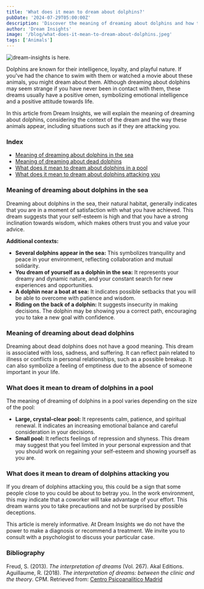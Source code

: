 ```yaml
---
title: 'What does it mean to dream about dolphins?'
pubDate: '2024-07-29T05:00:00Z'
description: 'Discover the meaning of dreaming about dolphins and how this dream can symbolize emotional intelligence and positive attitude. Explore different interpretations based on the context of the dream.'
author: 'Dream Insights'
image: '/blog/what-does-it-mean-to-dream-about-dolphins.jpeg'
tags: ['Animals']
---
```


![dream-insights is here.](/blog/what-does-it-mean-to-dream-about-dolphins.jpeg)

Dolphins are known for their intelligence, loyalty, and playful nature. If you've had the chance to swim with them or watched a movie about these animals, you might dream about them. Although dreaming about dolphins may seem strange if you have never been in contact with them, these dreams usually have a positive omen, symbolizing emotional intelligence and a positive attitude towards life.

In this article from Dream Insights, we will explain the meaning of dreaming about dolphins, considering the context of the dream and the way these animals appear, including situations such as if they are attacking you.

### Index

- [Meaning of dreaming about dolphins in the sea](#meaning-of-dreaming-about-dolphins-in-the-sea)
- [Meaning of dreaming about dead dolphins](#meaning-of-dreaming-about-dead-dolphins)
- [What does it mean to dream about dolphins in a pool](#what-does-it-mean-to-dream-about-dolphins-in-a-pool)
- [What does it mean to dream about dolphins attacking you](#what-does-it-mean-to-dream-about-dolphins-attacking-you)

### Meaning of dreaming about dolphins in the sea

Dreaming about dolphins in the sea, their natural habitat, generally indicates that you are in a moment of satisfaction with what you have achieved. This dream suggests that your self-esteem is high and that you have a strong inclination towards wisdom, which makes others trust you and value your advice.

**Additional contexts:**

- **Several dolphins appear in the sea:** This symbolizes tranquility and peace in your environment, reflecting collaboration and mutual solidarity.
- **You dream of yourself as a dolphin in the sea:** It represents your dreamy and dynamic nature, and your constant search for new experiences and opportunities.
- **A dolphin near a boat at sea:** It indicates possible setbacks that you will be able to overcome with patience and wisdom.
- **Riding on the back of a dolphin:** It suggests insecurity in making decisions. The dolphin may be showing you a correct path, encouraging you to take a new goal with confidence.

### Meaning of dreaming about dead dolphins

Dreaming about dead dolphins does not have a good meaning. This dream is associated with loss, sadness, and suffering. It can reflect pain related to illness or conflicts in personal relationships, such as a possible breakup. It can also symbolize a feeling of emptiness due to the absence of someone important in your life.

### What does it mean to dream of dolphins in a pool

The meaning of dreaming of dolphins in a pool varies depending on the size of the pool:

- **Large, crystal-clear pool:** It represents calm, patience, and spiritual renewal. It indicates an increasing emotional balance and careful consideration in your decisions.
- **Small pool:** It reflects feelings of repression and shyness. This dream may suggest that you feel limited in your personal expression and that you should work on regaining your self-esteem and showing yourself as you are.

### What does it mean to dream of dolphins attacking you

If you dream of dolphins attacking you, this could be a sign that some people close to you could be about to betray you. In the work environment, this may indicate that a coworker will take advantage of your effort. This dream warns you to take precautions and not be surprised by possible deceptions.

This article is merely informative. At Dream Insights we do not have the power to make a diagnosis or recommend a treatment. We invite you to consult with a psychologist to discuss your particular case.

### Bibliography

Freud, S. (2013). *The interpretation of dreams* (Vol. 267). Akal Editions.
Aguillaume, R. (2018). *The interpretation of dreams: between the clinic and the theory*. CPM. Retrieved from: [Centro Psicoanalitico Madrid](https://www.centropsicoanaliticomadrid.com/publicaciones/revista/numero-15/la-interpretacion-de-los-suenos-entre-la-clinica-y-la-teoria/)